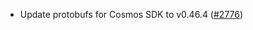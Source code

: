 - Update protobufs for Cosmos SDK to v0.46.4 ([#2776](https://github.com/informalsystems/hermes/2776))
